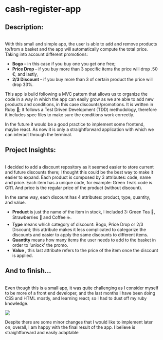 # cash-register-app

<h2>Description:</h2>
<br>
With this small and simple app, the user is able to add and remove products to/from a basket and the app will automatically compute the total price. Taking into account different promotions: 

<ul>
  <li><strong> Bogo </strong> – in this case if you buy one you get one free; </li>
  <li><strong> Price Drop </strong> – if you buy more than 3 specific items the price will drop .50 €; and lastly, </li>
  <li><strong> 2/3 Discount </strong> – if you buy more than 3 of certain product the price will drop 33%. </li>
</ul>

This app is build following a MVC pattern that allows us to organize the code in a way in which the app can easily grow as we are able to add new products and conditions, in this case discounts/promotions. It is written in Ruby 💎; It follows a Test Driven Development (TDD) methodology, therefore it includes spec files to make sure the conditions work correctly.

In the future it would be a good practice to implement some frontend, maybe react. As now it is only a straightforward application with which we can interact through the terminal. 

<h2>Project Insights: </h2>
<br>
I decided to add a discount repository as it seemed easier to store current and future discounts there; I thought this could be the best way to make it easier to expand. Each product is composed by 3 attributes: code, name and price. Each item has a unique code, for example: Green Tea’s code is GR1. And price is the regular price of the product (without discount). 

In the same way, each discount has 4 attributes: product, type, quantity, and value. 
<ul>
  <li><strong> Product </strong> is just the name of the item in stock, I included 3: Green Tea 🍵, Strawberries 🍓 and Coffee ☕. </li>
  <li><strong> Type </strong> means which category of discount: Bogo, Price Drop or 2/3 Discount; this attribute makes it less complicated to categorize the discounts and easier to apply the same discounts to different items. </li>
  <li><strong> Quantity </strong> means how many items the user needs to add to the basket in order to ‘unlock’ the promo. </li>
  <li><strong> Value </strong>, this last attribute refers to the price of the item once the discount is applied. </li>
</ul>

<h2>And to finish…</h2>
<br>
Even though this is a small app, it was quite challenging as I consider myself to be more of a front end developer, and the last months I have been doing CSS and HTML mostly, and learning react; so I had to dust off my ruby knowledge. 

![](https://c.tenor.com/58DNSt-Lvw0AAAAM/corgi-computer.gif)

Despite there are some minor changes that I would like to implement later on; overall, I am happy with the final result of the app. I believe is straightforward and easily adaptable
